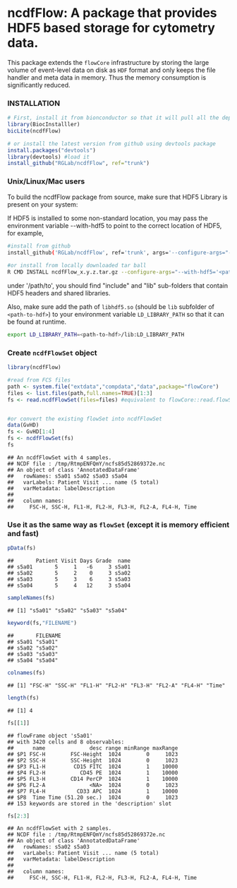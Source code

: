 # ncdfFlow: A package that provides HDF5 based storage for cytometry data.

This package extends the `flowCore` infrastructure by storing the large volume of event-level data on disk as `HDF` format and only keeps the file handler and meta data in memory. Thus the memory consumption is significantly reduced.

### INSTALLATION




```r
# First, install it from bionconductor so that it will pull all the dependent packages automatically
library(BiocInstalller)
bicLite(ncdfFlow) 

# or install the latest version from github using devtools package 
install.packages("devtools") 
library(devtools) #load it
install_github("RGLab/ncdfFlow", ref="trunk")
```

### Unix/Linux/Mac users

To build the ncdfFlow package from source, make sure that HDF5 Library is present on your system:

If HDF5 is installed to some non-standard location, you may pass the environment variable --with-hdf5 to point to the correct location of HDF5, for example,
```bash
#install from github
install_github('RGLab/ncdfFlow', ref='trunk', args='--configure-args="--with-hdf5=<path-to-hdf>"')
 
#or install from locally downloaded tar ball
R CMD INSTALL ncdfFlow_x.y.z.tar.gz --configure-args="--with-hdf5='<path-to-hdf>'"
```
under '/path/to', you should find "include" and "lib" sub-folders that contain HDF5 headers and shared libraries. 

Also, make sure add the path of `libhdf5.so` (should be `lib` subfolder of `<path-to-hdf>`) to your environment variable `LD_LIBRARY_PATH` so that it can be found at runtime.

```bash
export LD_LIBRARY_PATH=<path-to-hdf>/lib:LD_LIBRARY_PATH
```

### Create `ncdfFlowSet` object


```r
library(ncdfFlow)

#read from FCS files
path <- system.file("extdata","compdata","data",package="flowCore")
files <- list.files(path,full.names=TRUE)[1:3]
fs <- read.ncdfFlowSet(files=files) #equivalent to flowCore::read.flowSet


#or convert the existing flowSet into ncdfFlowSet
data(GvHD)
fs <- GvHD[1:4]
fs <- ncdfFlowSet(fs)
fs
```

```
## An ncdfFlowSet with 4 samples.
## NCDF file : /tmp/RtmpENFQmY/ncfs85d52869372e.nc 
## An object of class 'AnnotatedDataFrame'
##   rowNames: s5a01 s5a02 s5a03 s5a04
##   varLabels: Patient Visit ... name (5 total)
##   varMetadata: labelDescription
## 
##   column names:
##     FSC-H, SSC-H, FL1-H, FL2-H, FL3-H, FL2-A, FL4-H, Time
```

### Use it as the same way as `flowSet` (except it is memory efficient and fast)

```r
pData(fs)
```

```
##       Patient Visit Days Grade  name
## s5a01       5     1   -6     3 s5a01
## s5a02       5     2    0     3 s5a02
## s5a03       5     3    6     3 s5a03
## s5a04       5     4   12     3 s5a04
```

```r
sampleNames(fs)
```

```
## [1] "s5a01" "s5a02" "s5a03" "s5a04"
```

```r
keyword(fs,"FILENAME")
```

```
##       FILENAME
## s5a01 "s5a01" 
## s5a02 "s5a02" 
## s5a03 "s5a03" 
## s5a04 "s5a04"
```

```r
colnames(fs)
```

```
## [1] "FSC-H" "SSC-H" "FL1-H" "FL2-H" "FL3-H" "FL2-A" "FL4-H" "Time"
```

```r
length(fs)
```

```
## [1] 4
```

```r
fs[[1]]
```

```
## flowFrame object 's5a01'
## with 3420 cells and 8 observables:
##      name              desc range minRange maxRange
## $P1 FSC-H        FSC-Height  1024        0     1023
## $P2 SSC-H        SSC-Height  1024        0     1023
## $P3 FL1-H         CD15 FITC  1024        1    10000
## $P4 FL2-H           CD45 PE  1024        1    10000
## $P5 FL3-H        CD14 PerCP  1024        1    10000
## $P6 FL2-A              <NA>  1024        0     1023
## $P7 FL4-H          CD33 APC  1024        1    10000
## $P8  Time Time (51.20 sec.)  1024        0     1023
## 153 keywords are stored in the 'description' slot
```

```r
fs[2:3]
```

```
## An ncdfFlowSet with 2 samples.
## NCDF file : /tmp/RtmpENFQmY/ncfs85d52869372e.nc 
## An object of class 'AnnotatedDataFrame'
##   rowNames: s5a02 s5a03
##   varLabels: Patient Visit ... name (5 total)
##   varMetadata: labelDescription
## 
##   column names:
##     FSC-H, SSC-H, FL1-H, FL2-H, FL3-H, FL2-A, FL4-H, Time
```


